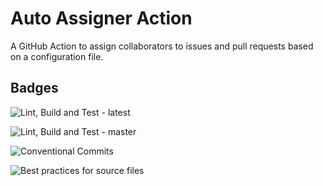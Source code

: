 # Auto Assigner Action

A GitHub Action to assign collaborators to issues and pull requests based on a configuration file.

## Badges

![Lint, Build and Test - latest](https://github.com/erclu/auto-assigner/workflows/Build%20and%20Test/badge.svg)

![Lint, Build and Test - master](https://github.com/erclu/auto-assigner/workflows/Lint%2C%20Build%20and%20Test/badge.svg?branch=master)

![Conventional Commits](https://github.com/erclu/auto-assigner/workflows/Conventional%20Commits/badge.svg)

![Best practices for source files](https://github.com/erclu/auto-assigner/workflows/Best%20practices%20for%20source%20files/badge.svg)

<!-- ## Usage -->
<!-- TODO write usage -->

<!-- ### Examples -->

<!-- ## Development -->
<!-- TODO write how to do development -->
